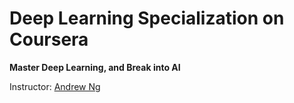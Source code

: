 # Deep Learning Specialization on Coursera

**Master Deep Learning, and Break into AI**

Instructor: [Andrew Ng](http://www.andrewng.org/)
